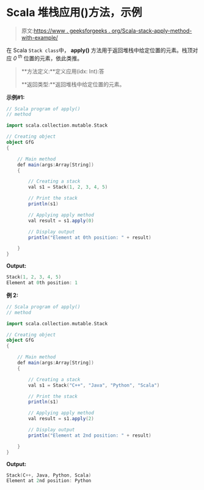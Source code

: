 # Scala 堆栈应用()方法，示例

> 原文:[https://www . geeksforgeeks . org/Scala-stack-apply-method-with-example/](https://www.geeksforgeeks.org/scala-stack-apply-method-with-example/)

在 Scala `Stack class`中， **apply()** 方法用于返回堆栈中给定位置的元素。栈顶对应 *0 <sup>th</sup>* 位置的元素，依此类推。

> **方法定义:**定义应用(idx: Int):答
> 
> **返回类型:**返回堆栈中给定位置的元素。

**示例#1:**

```scala
// Scala program of apply() 
// method 

import scala.collection.mutable.Stack 

// Creating object 
object GfG 
{ 

    // Main method 
    def main(args:Array[String]) 
    { 

        // Creating a stack
        val s1 = Stack(1, 2, 3, 4, 5) 

        // Print the stack
        println(s1)

        // Applying apply method    
        val result = s1.apply(0)

        // Display output
        println("Element at 0th position: " + result) 

    } 
} 
```

**Output:**

```scala
Stack(1, 2, 3, 4, 5)
Element at 0th position: 1

```

**例 2:**

```scala
// Scala program of apply() 
// method 

import scala.collection.mutable.Stack 

// Creating object 
object GfG 
{ 

    // Main method 
    def main(args:Array[String]) 
    { 

        // Creating a stack
        val s1 = Stack("C++", "Java", "Python", "Scala") 

        // Print the stack
        println(s1)

        // Applying apply method    
        val result = s1.apply(2)

        // Display output
        println("Element at 2nd position: " + result) 

    } 
} 
```

**Output:**

```scala
Stack(C++, Java, Python, Scala)
Element at 2nd position: Python

```